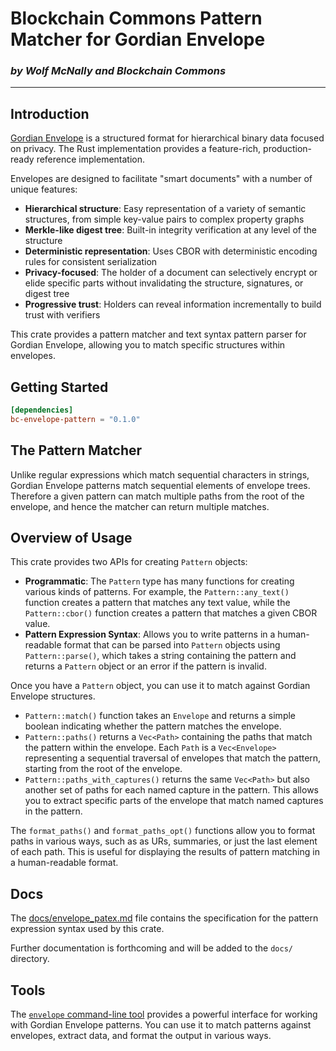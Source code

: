 # Blockchain Commons Pattern Matcher for Gordian Envelope

### _by Wolf McNally and Blockchain Commons_

---

## Introduction

[Gordian Envelope](https://www.blockchaincommons.com/introduction/Envelope-Intro/) is a structured format for hierarchical binary data focused on privacy. The Rust implementation provides a feature-rich, production-ready reference implementation.

Envelopes are designed to facilitate "smart documents" with a number of unique features:

- **Hierarchical structure**: Easy representation of a variety of semantic structures, from simple key-value pairs to complex property graphs
- **Merkle-like digest tree**: Built-in integrity verification at any level of the structure
- **Deterministic representation**: Uses CBOR with deterministic encoding rules for consistent serialization
- **Privacy-focused**: The holder of a document can selectively encrypt or elide specific parts without invalidating the structure, signatures, or digest tree
- **Progressive trust**: Holders can reveal information incrementally to build trust with verifiers

This crate provides a pattern matcher and text syntax pattern parser for Gordian Envelope, allowing you to match specific structures within envelopes.

## Getting Started

```toml
[dependencies]
bc-envelope-pattern = "0.1.0"
```

## The Pattern Matcher

Unlike regular expressions which match sequential characters in strings, Gordian Envelope patterns match sequential elements of envelope trees. Therefore a given pattern can match multiple paths from the root of the envelope, and hence the matcher can return multiple matches.

## Overview of Usage

This crate provides two APIs for creating `Pattern` objects:

- **Programmatic**: The `Pattern` type has many functions for creating various kinds of patterns. For example, the `Pattern::any_text()` function creates a pattern that matches any text value, while the `Pattern::cbor()` function creates a pattern that matches a given CBOR value.
- **Pattern Expression Syntax**: Allows you to write patterns in a human-readable format that can be parsed into `Pattern` objects using `Pattern::parse()`, which takes a string containing the pattern and returns a `Pattern` object or an error if the pattern is invalid.

Once you have a `Pattern` object, you can use it to match against Gordian Envelope structures.

- `Pattern::match()` function takes an `Envelope` and returns a simple boolean indicating whether the pattern matches the envelope.
- `Pattern::paths()` returns a `Vec<Path>` containing the paths that match the pattern within the envelope. Each `Path` is a `Vec<Envelope>` representing a sequential traversal of envelopes that match the pattern, starting from the root of the envelope.
- `Pattern::paths_with_captures()` returns the same `Vec<Path>` but also another set of paths for each named capture in the pattern. This allows you to extract specific parts of the envelope that match named captures in the pattern.

The `format_paths()` and `format_paths_opt()` functions allow you to format paths in various ways, such as as URs, summaries, or just the last element of each path. This is useful for displaying the results of pattern matching in a human-readable format.

## Docs

The [docs/envelope_patex.md](docs/envelope_patex.md) file contains the specification for the pattern expression syntax used by this crate.

Further documentation is forthcoming and will be added to the `docs/` directory.

## Tools

The [`envelope` command-line tool](https://crates.io/crates/bc-envelope-cli) provides a powerful interface for working with Gordian Envelope patterns. You can use it to match patterns against envelopes, extract data, and format the output in various ways.
